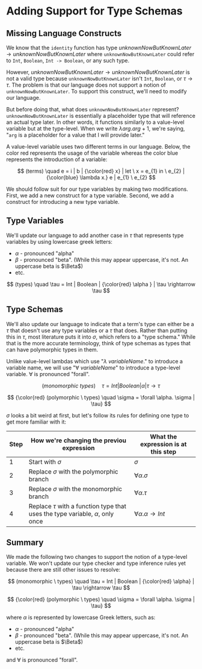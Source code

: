 # Adding Support for Type Schemas

## Missing Language Constructs

We know that the `identity` function has type $unknownNowButKnownLater \rightarrow unknownNowButKnownLater$ where `unknownNowButKnownLater` could refer to `Int`, `Boolean`, `Int -> Boolean`, or any such type.

However, $unknownNowButKnownLater \rightarrow unknownNowButKnownLater$ is not a valid type because `unknownNowButKnownLater` isn't `Int`, `Boolean`, or $\tau \rightarrow \tau$. The problem is that our language does not support a notion of `unknownNowButKnownLater`. To support this construct, we'll need to modify our language.

But before doing that, what does `unknownNowButKnownLater` represent? `unknownNowButKnownLater` is essentially a placeholder type that will reference an actual type later. In other words, it functions similarly to a value-level variable but at the type-level. When we write $\lambda arg. arg + 1$, we're saying, "`arg` is a placeholder for a value that I will provide later."

A value-level variable uses two different terms in our language. Below, the color red represents the usage of the variable whereas the color blue represents the introduction of a variable:

$$
(terms) \quad e = i | b | {\color{red} x} | let \ x = e_{1} in \ e_{2} | {\color{blue} \lambda x.} e | e_{1} \ e_{2}
$$

We should follow suit for our type variables by making two modifications. First, we add a new construct for a type variable. Second, we add a construct for introducing a new type variable.

## Type Variables

We'll update our language to add another case in $\tau$ that represents type variables by using lowercase greek letters:
- $\alpha$ - pronounced "alpha"
- $\beta$ - pronounced "beta". (While this may appear uppercase, it's not. An uppercase beta is $\Beta$)
- etc.

$$
(types) \quad \tau = Int | Boolean | {\color{red} \alpha } | \tau \rightarrow \tau
$$

## Type Schemas

We'll also update our language to indicate that a term's type can either be a $\tau$ that doesn't use any type variables or a $\tau$ that does. Rather than putting this in $\tau$, most literature puts it into $\sigma$, which refers to a "type schema." While that is the more accurate terminology, think of type schemas as types that can have polymorphic types in them.

Unlike value-level lambdas which use "$\lambda \ variableName .$" to introduce a variable name, we will use "$\forall \ variableName$" to introduce a type-level variable. $\forall$ is pronounced "forall".

$$
(monomorphic \ types) \quad \tau = Int | Boolean | \alpha | \tau \rightarrow \tau
$$

$$
{\color{red} (polymorphic \ types) \quad \sigma = \forall \alpha. \sigma | \tau}
$$

$\sigma$ looks a bit weird at first, but let's follow its rules for defining one type to get more familiar with it:

| Step | How we're changing the previou expression | What the expression is at this step |
| - | - | - |
| 1 | Start with $\sigma$ | $\sigma$ |
| 2 | Replace $\sigma$ with the polymorphic branch | $\forall \alpha. \sigma$ |
| 3 | Replace $\sigma$ with the monomorphic branch | $\forall \alpha. \tau$ |
| 4 | Replace $\tau$ with a function type that uses the type variable, $\alpha$, only once | $\forall \alpha. \alpha \rightarrow Int$ |

## Summary

We made the following two changes to support the notion of a type-level variable. We won't update our type checker and type inference rules yet because there are still other issues to resolve:

$$
(monomorphic \ types) \quad \tau = Int | Boolean | {\color{red} \alpha} | \tau \rightarrow \tau
$$

$$
{\color{red} (polymorphic \ types) \quad \sigma = \forall \alpha. \sigma | \tau}
$$

where $\alpha$ is represented by lowercase Greek letters, such as:

- $\alpha$ - pronounced "alpha"
- $\beta$ - pronounced "beta". (While this may appear uppercase, it's not. An uppercase beta is $\Beta$)
- etc.

and $\forall$ is pronounced "forall".
